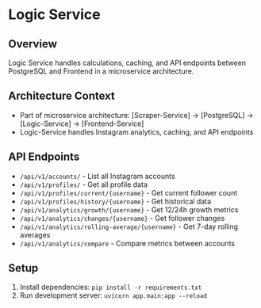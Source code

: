 # Logic Service

## Overview
Logic Service handles calculations, caching, and API endpoints between PostgreSQL and Frontend in a microservice architecture.

## Architecture Context
- Part of microservice architecture: [Scraper-Service] → [PostgreSQL] → [Logic-Service] → [Frontend-Service]
- Logic-Service handles Instagram analytics, caching, and API endpoints

## API Endpoints
- `/api/v1/accounts/` - List all Instagram accounts
- `/api/v1/profiles/` - Get all profile data
- `/api/v1/profiles/current/{username}` - Get current follower count
- `/api/v1/profiles/history/{username}` - Get historical data
- `/api/v1/analytics/growth/{username}` - Get 12/24h growth metrics
- `/api/v1/analytics/changes/{username}` - Get follower changes
- `/api/v1/analytics/rolling-average/{username}` - Get 7-day rolling averages
- `/api/v1/analytics/compare` - Compare metrics between accounts

## Setup
1. Install dependencies: `pip install -r requirements.txt`
2. Run development server: `uvicorn app.main:app --reload`
